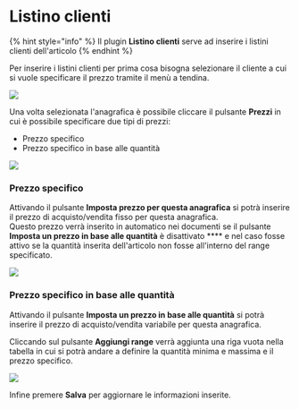 # Listino clienti

{% hint style="info" %}
Il plugin **Listino clienti** serve ad inserire i listini clienti dell'articolo
{% endhint %}

Per inserire i listini clienti per prima cosa bisogna selezionare il cliente a cui si vuole specificare il prezzo tramite il menù a tendina.

![](https://firebasestorage.googleapis.com/v0/b/gitbook-x-prod.appspot.com/o/spaces%2F-LZJeLg23eVDvrCv74U7-887967055%2Fuploads%2F3AJRDN5vlWNeCfKb3kPt%2Ffile.png?alt=media)

Una volta selezionata l'anagrafica è possibile cliccare il pulsante **Prezzi** in cui è possibile specificare due tipi di prezzi:

* Prezzo specifico
* Prezzo specifico in base alle quantità

![](https://firebasestorage.googleapis.com/v0/b/gitbook-x-prod.appspot.com/o/spaces%2F-LZJeLg23eVDvrCv74U7-887967055%2Fuploads%2FucmubsgU1ORcKoRaxIFv%2Ffile.png?alt=media)

### Prezzo specifico

Attivando il pulsante **Imposta prezzo per questa anagrafica** si potrà inserire il prezzo di acquisto/vendita fisso per questa anagrafica.\
Questo prezzo verrà inserito in automatico nei documenti se il pulsante **Imposta un prezzo in base alle quantità** è disattivato \*\*\*\* e nel caso fosse attivo se la quantità inserita dell'articolo non fosse all'interno del range specificato.

![](https://firebasestorage.googleapis.com/v0/b/gitbook-x-prod.appspot.com/o/spaces%2F-LZJeLg23eVDvrCv74U7-887967055%2Fuploads%2FTg10q6hOsEsrDMqhyzGA%2Ffile.png?alt=media)

### Prezzo specifico in base alle quantità

Attivando il pulsante **Imposta un prezzo in base alle quantità** si potrà inserire il prezzo di acquisto/vendita variabile per questa anagrafica.

Cliccando sul pulsante **Aggiungi range** verrà aggiunta una riga vuota nella tabella in cui si potrà andare a definire la quantità minima e massima e il prezzo specifico.

![](https://firebasestorage.googleapis.com/v0/b/gitbook-x-prod.appspot.com/o/spaces%2F-LZJeLg23eVDvrCv74U7-887967055%2Fuploads%2F6uoa5RBqMhQKSf1fL1RE%2Ffile.png?alt=media)

Infine premere **Salva** per aggiornare le informazioni inserite.
